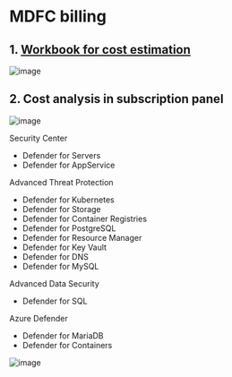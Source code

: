 # MDFC billing

## 1. [Workbook for cost estimation](https://github.com/Azure/Microsoft-Defender-for-Cloud/tree/main/Workbooks/Microsoft%20Defender%20for%20Storage%20Price%20Estimation)
![image](https://github.com/guguji666666/GJS-MDC-Tips/assets/96930989/7d4ee35b-34c3-4358-a77b-0c35d86a2977)

## 2. Cost analysis in subscription panel

![image](https://github.com/guguji666666/GJS-MDC-Tips/assets/96930989/2f2064cb-0a65-4e6b-96d4-9d6c2ab918cc) <br>

Security Center
* Defender for Servers
* Defender for AppService

Advanced Threat Protection
* Defender for Kubernetes
* Defender for Storage
* Defender for Container Registries
* Defender for PostgreSQL
* Defender for Resource Manager
* Defender for Key Vault
* Defender for DNS
* Defender for MySQL

Advanced Data Security
* Defender for SQL

Azure Defender
* Defender for MariaDB
* Defender for Containers

![image](https://github.com/guguji666666/GJS-MDC-Tips/assets/96930989/9120cd46-905d-4817-ad7e-a6ece60ff353) <br>

